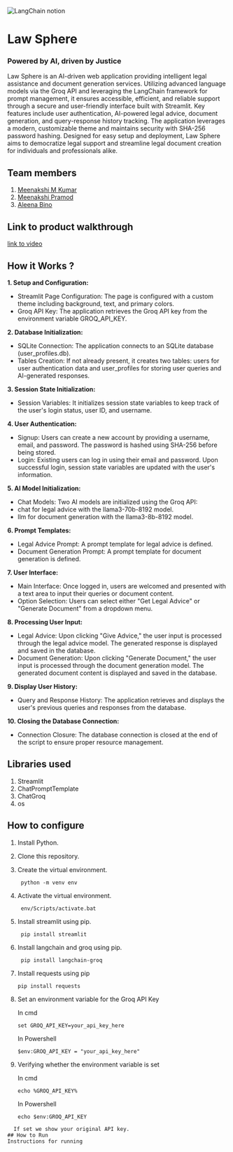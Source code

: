 

![LangChain notion](https://github.com/TH-Activities/saturday-hack-night-template/assets/117498997/af58a18d-932c-4ee7-870b-20820cfa3f3f)



# Law Sphere
### Powered by AI, driven by Justice
Law Sphere is an AI-driven web application providing intelligent legal assistance and document generation services. Utilizing advanced language models via the Groq API and leveraging the LangChain framework for prompt management, it ensures accessible, efficient, and reliable support through a secure and user-friendly interface built with Streamlit. Key features include user authentication, AI-powered legal advice, document generation, and query-response history tracking. The application leverages a modern, customizable theme and maintains security with SHA-256 password hashing. Designed for easy setup and deployment, Law Sphere aims to democratize legal support and streamline legal document creation for individuals and professionals alike.

## Team members
1. [Meenakshi M Kumar](https://github.com/Meenakshimkumar)
2. [Meenakshi Pramod](https://github.com/MeenakshiPramod)
3. [Aleena Bino](https://github.com/aleena24bino)
## Link to product walkthrough
[link to video](https://github.com/aleena24bino/SatHackNight-LangChain/assets/118379816/18f1236f-eda7-43dd-8f74-b2e31da11570)

## How it Works ?

**1. Setup and Configuration:**
 * Streamlit Page Configuration: The page is configured with a custom theme including background, text, and primary colors.
 * Groq API Key: The application retrieves the Groq API key from the environment variable GROQ_API_KEY.
   
**2. Database Initialization:**
  * SQLite Connection: The application connects to an SQLite database (user_profiles.db).
  * Tables Creation: If not already present, it creates two tables: users for user authentication data and user_profiles for storing user queries and AI-generated responses.
    
**3. Session State Initialization:**
  * Session Variables: It initializes session state variables to keep track of the user's login status, user ID, and username.
    
**4.  User Authentication:**
  * Signup: Users can create a new account by providing a username, email, and password. The password is hashed using SHA-256 before being stored.
  * Login: Existing users can log in using their email and password. Upon successful login, session state variables are updated with the user's information.
    
**5. AI Model Initialization:**
  * Chat Models: Two AI models are initialized using the Groq API:
   * chat for legal advice with the llama3-70b-8192 model.
   * llm for document generation with the llama3-8b-8192 model.
     
**6. Prompt Templates:**
 * Legal Advice Prompt: A prompt template for legal advice is defined.
 *  Document Generation Prompt: A prompt template for document generation is defined.
     
**7. User Interface:**
 * Main Interface: Once logged in, users are welcomed and presented with a text area to input their queries or document content.
 * Option Selection: Users can select either "Get Legal Advice" or "Generate Document" from a dropdown menu.
   
**8. Processing User Input:**
 * Legal Advice:
  Upon clicking "Give Advice," the user input is processed through the legal advice model.
  The generated response is displayed and saved in the database.
 * Document Generation:
 Upon clicking "Generate Document," the user input is processed through the document generation model.
 The generated document content is displayed and saved in the database.

**9. Display User History:**
 * Query and Response History: The application retrieves and displays the user's previous queries and responses from the database.
   
**10. Closing the Database Connection:**
 * Connection Closure: The database connection is closed at the end of the script to ensure proper resource management.
   
## Libraries used
1. Streamlit
2. ChatPromptTemplate
3. ChatGroq
4. os
## How to configure
1. Install Python.
2. Clone this repository.
3. Create the virtual environment.
   ```
    python -m venv env
   ```
5. Activate the virtual environment.
   ```
    env/Scripts/activate.bat
   ```
6. Install streamlit using pip.
   ```
    pip install streamlit
   ```
7. Install langchain and groq using pip.
   ```
    pip install langchain-groq
   ```
8. Install requests using pip
     ```
    pip install requests
   ```
9. Set an environment variable for the Groq API Key

    In cmd
    ```
    set GROQ_API_KEY=your_api_key_here
    ```
     In Powershell
     ```
     $env:GROQ_API_KEY = "your_api_key_here"
   ```

10. Verifying whether the environment variable is set

    In cmd
    ```
    echo %GROQ_API_KEY%
    ```
     In Powershell
     ```
     echo $env:GROQ_API_KEY
   ```
     If set we show your original API key.
## How to Run
Instructions for running
